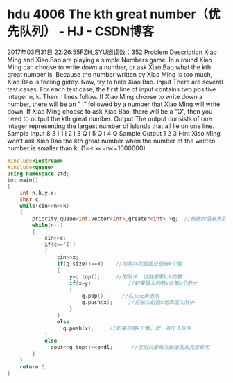 # hdu  4006 The kth great number（优先队列） - HJ - CSDN博客
2017年03月31日 22:26:55[FZH_SYU](https://me.csdn.net/feizaoSYUACM)阅读数：352
Problem Description 
Xiao Ming and Xiao Bao are playing a simple Numbers game. In a round Xiao Ming can choose to write down a number, or ask Xiao Bao what the kth great number is. Because the number written by Xiao Ming is too much, Xiao Bao is feeling giddy. Now, try to help Xiao Bao.
Input 
There are several test cases. For each test case, the first line of input contains two positive integer n, k. Then n lines follow. If Xiao Ming choose to write down a number, there will be an ” I” followed by a number that Xiao Ming will write down. If Xiao Ming choose to ask Xiao Bao, there will be a “Q”, then you need to output the kth great number.
Output 
The output consists of one integer representing the largest number of islands that all lie on one line.
Sample Input
8 3 
I 1 
I 2 
I 3 
Q 
I 5 
Q 
I 4 
Q
Sample Output
1 
2 
3
Hint 
Xiao  Ming  won’t  ask  Xiao  Bao  the  kth  great  number  when  the  number  of  the  written number is smaller than k. (1=< k<=n<=1000000).
```cpp
#include<iostream> 
#include<queue>
using namespace std;
int main()
{
    int n,k,y,x;
    char c;
    while(cin>>n>>k)
    {
        priority_queue<int,vector<int>,greater<int> >q;  //按数的值从大到小排序 
        while(n--)
        {
            cin>>c;
            if(c=='I')
            {
                cin>>x;
                if(q.size()==k)    //如果队列里面已经有k个数 
                {
                    y=q.top();     //取队头，也就是第k大的数 
                    if(x>y)            //如果输入的数x比第k个数大 
                    {
                        q.pop();     //队头元素出队 
                        q.push(x);     //将输入的数x元素压入队中 
                    }
                }
                else
                  q.push(x);     //如果不够k个数，就一直压入队中 
            }
            else
              cout<<q.top()<<endl;      //否则只要每次输出队头元素即可 
        }
    }
    return 0;
}
```
